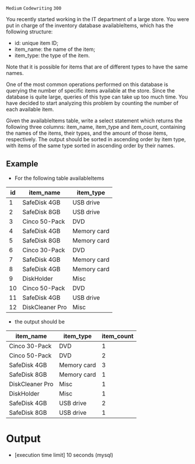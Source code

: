 `Medium`	`Codewriting` 	`300`

You recently started working in the IT department of a large store. You were put in charge of the inventory database availableItems, which has the following structure:

- id: unique item ID;
- item_name: the name of the item;
- item_type: the type of the item.

Note that it is possible for items that are of different types to have the same names.

One of the most common operations performed on this database is querying the number of specific items available at the store. Since the database is quite large, queries of this type can take up too much time. You have decided to start analyzing this problem by counting the number of each available item.

Given the availableItems table, write a select statement which returns the following three columns: item_name, item_type and item_count, containing the names of the items, their types, and the amount of those items, respectively. The output should be sorted in ascending order by item type, with items of the same type sorted in ascending order by their names.

## Example

- For the following table availableItems

| id   | item_name       | item_type   |
|------|-----------------|-------------| 
| 1    | SafeDisk 4GB    | USB drive   |
| 2    | SafeDisk 8GB    | USB drive   |
| 3    | Cinco 50-Pack   | DVD         |
| 4    | SafeDisk 4GB    | Memory card |
| 5    | SafeDisk 8GB    | Memory card |
| 6    | Cinco 30-Pack   | DVD         |
| 7    | SafeDisk 4GB    | Memory card |
| 8    | SafeDisk 4GB    | Memory card |
| 9    | DiskHolder      | Misc        |
| 10   | Cinco 50-Pack   | DVD         |
| 11   | SafeDisk 4GB    | USB drive   |
| 12   | DiskCleaner Pro | Misc        |

- the output should be

| item_name       | item_type   | item_count |
|-----------------|-------------|------------| 
| Cinco 30-Pack   | DVD         | 1          |
| Cinco 50-Pack   | DVD         | 2          |
| SafeDisk 4GB    | Memory card | 3          |
| SafeDisk 8GB    | Memory card | 1          |
| DiskCleaner Pro | Misc        | 1          |
| DiskHolder      | Misc        | 1          |
| SafeDisk 4GB    | USB drive   | 2          |
| SafeDisk 8GB    | USB drive   | 1          |

# Output
- [execution time limit] 10 seconds (mysql)

